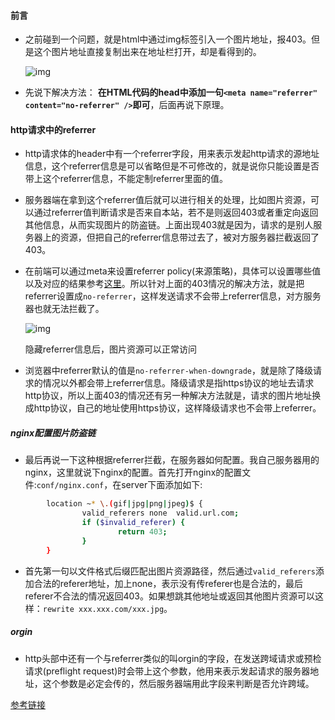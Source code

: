 #### 前言

- 之前碰到一个问题，就是html中通过img标签引入一个图片地址，报403。但是这个图片地址直接复制出来在地址栏打开，却是看得到的。

  ![img](https:////upload-images.jianshu.io/upload_images/6383319-956f8513b3992982.png?imageMogr2/auto-orient/strip|imageView2/2/w/1081/format/webp)

- 先说下解决方法： **在HTML代码的head中添加一句`<meta name="referrer" content="no-referrer" />`即可**，后面再说下原理。

#### http请求中的referrer

- http请求体的header中有一个referrer字段，用来表示发起http请求的源地址信息，这个referrer信息是可以省略但是不可修改的，就是说你只能设置是否带上这个referrer信息，不能定制referrer里面的值。

- 服务器端在拿到这个referrer值后就可以进行相关的处理，比如图片资源，可以通过referrer值判断请求是否来自本站，若不是则返回403或者重定向返回其他信息，从而实现图片的防盗链。上面出现403就是因为，请求的是别人服务器上的资源，但把自己的referrer信息带过去了，被对方服务器拦截返回了403。

- 在前端可以通过meta来设置referrer policy(来源策略)，具体可以设置哪些值以及对应的结果参考[这里](https://developer.mozilla.org/zh-CN/docs/Web/HTTP/Headers/Referrer-Policy)。所以针对上面的403情况的解决方法，就是把referrer设置成`no-referrer`，这样发送请求不会带上referrer信息，对方服务器也就无法拦截了。

  ![img](https:////upload-images.jianshu.io/upload_images/6383319-ddebca90d19accd6.png?imageMogr2/auto-orient/strip|imageView2/2/w/1070/format/webp)

  隐藏referrer信息后，图片资源可以正常访问

  

- 浏览器中referrer默认的值是`no-referrer-when-downgrade`，就是除了降级请求的情况以外都会带上referrer信息。降级请求是指https协议的地址去请求http协议，所以上面403的情况还有另一种解决方法就是，请求的图片地址换成http协议，自己的地址使用https协议，这样降级请求也不会带上referrer。

##### nginx配置图片防盗链

- 最后再说一下这种根据referrer拦截，在服务器如何配置。我自己服务器用的nginx，这里就说下nginx的配置。首先打开nginx的配置文件:`conf/nginx.conf`，在server下面添加如下:



```bash
        location ~* \.(gif|jpg|png|jpeg)$ {
                valid_referers none  valid.url.com;
                if ($invalid_referer) {
                        return 403;
                }
        }
```

- 首先第一句以文件格式后缀匹配出图片资源路径，然后通过`valid_referers`添加合法的referer地址，加上none，表示没有传referer也是合法的，最后referer不合法的情况返回403。如果想跳其他地址或返回其他图片资源可以这样：`rewrite xxx.xxx.com/xxx.jpg`。

##### orgin

- http头部中还有一个与referrer类似的叫orgin的字段，在发送跨域请求或预检请求(preflight request)时会带上这个参数，他用来表示发起请求的服务器地址，这个参数是必定会传的，然后服务器端用此字段来判断是否允许跨域。

[参考链接](https://www.jianshu.com/p/56df73d0d128)